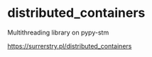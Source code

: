 # distributed_containers
Multithreading library on pypy-stm

https://surrerstry.pl/distributed_containers

